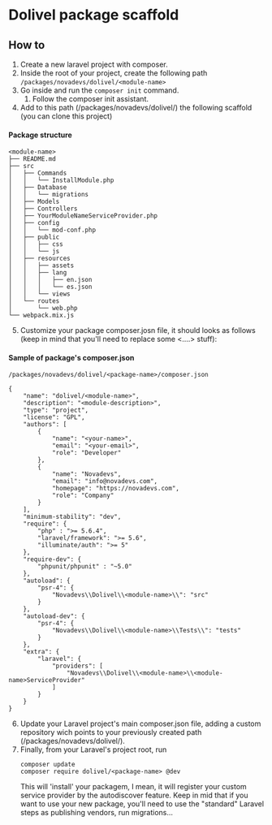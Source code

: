 Dolivel package scaffold
====

## How to
1. Create a new laravel project with composer.
2. Inside the root of your project, create the following path ```/packages/novadevs/dolivel/<module-name>```
3. Go inside and run the ```composer init``` command.
    1. Follow the composer init assistant.
4. Add to this path (/packages/novadevs/dolivel/<module-name>) the following scaffold (you can clone this project)

#### Package structure
    <module-name>
    ├── README.md
    ├── src
    │   ├── Commands
    │   │   └── InstallModule.php
    │   ├── Database
    │   │   └── migrations
    │   ├── Models
    │   ├── Controllers
    │   ├── YourModuleNameServiceProvider.php
    │   ├── config
    │   │   └── mod-conf.php
    │   ├── public
    │   │   ├── css
    │   │   └── js
    │   ├── resources
    │   │   ├── assets
    │   │   ├── lang
    │   │   │   ├── en.json
    │   │   │   └── es.json
    │   │   └── views
    │   └── routes
    │       └── web.php
    └── webpack.mix.js
5. Customize your package composer.josn file, it should looks as follows (keep in mind that you'll need to replace some <....> stuff):
 

#### Sample of package's composer.json
```/packages/novadevs/dolivel/<package-name>/composer.json```
```
{
    "name": "dolivel/<module-name>",
    "description": "<module-description>",
    "type": "project",
    "license": "GPL",
    "authors": [
        {
            "name": "<your-name>",
            "email": "<your-email>",
            "role": "Developer"
        },
        {
            "name": "Novadevs",
            "email": "info@novadevs.com",
            "homepage": "https://novadevs.com",
            "role": "Company"
        }
    ],
    "minimum-stability": "dev",
    "require": {
        "php" : ">= 5.6.4",
        "laravel/framework": ">= 5.6",
        "illuminate/auth": ">= 5"
    },
    "require-dev": {
        "phpunit/phpunit" : "~5.0"
    },
    "autoload": {
        "psr-4": {
            "Novadevs\\Dolivel\\<module-name>\\": "src"
        }
    },
    "autoload-dev": {
        "psr-4": {
            "Novadevs\\Dolivel\\<module-name>\\Tests\\": "tests"
        }
    },
    "extra": {
        "laravel": {
            "providers": [
                "Novadevs\\Dolivel\\<module-name>\\<module-name>ServiceProvider"
            ]
        }
    }
}
```
       
6. Update your Laravel project's main composer.json file, adding a custom repository wich points to your previously created path (/packages/novadevs/dolivel/<package-name>).
7. Finally, from your Laravel's project root, run
	``` 
	composer update
	composer require dolivel/<package-name> @dev
	```
    This will 'install' your packagem, I mean, it will register your custom service provider by the autodiscover feature. Keep in mid that if you want to use your new package, you'll need to use the "standard" Laravel steps as publishing vendors, run migrations...
